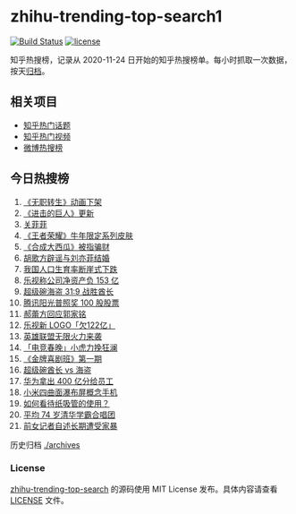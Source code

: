 # zhihu-trending-top-search1

[![Build Status](https://github.com/justjavac/zhihu-trending-top-search/workflows/ci/badge.svg?branch=main)](https://github.com/justjavac/zhihu-trending-top-search/actions)
[![license](https://img.shields.io/github/license/justjavac/zhihu-trending-top-search)](https://github.com/justjavac/zhihu-trending-top-search/blob/main/LICENSE)

知乎热搜榜，记录从 2020-11-24 日开始的知乎热搜榜单。每小时抓取一次数据，按天[归档](./archives)。

## 相关项目

- [知乎热门话题](https://github.com/justjavac/zhihu-trending-hot-questions)
- [知乎热门视频](https://github.com/justjavac/zhihu-trending-hot-video)
- [微博热搜榜](https://github.com/justjavac/weibo-trending-hot-search)

## 今日热搜榜

<!-- BEGIN -->
<!-- 最后更新时间 Mon Feb 08 2021 19:19:47 GMT+0800 (CST) -->
1. [《无职转生》动画下架](https://www.zhihu.com/search?q=无职转生)
1. [《进击的巨人》更新](https://www.zhihu.com/search?q=进击的巨人)
1. [关菲菲](https://www.zhihu.com/search?q=关菲菲)
1. [《王者荣耀》牛年限定系列皮肤](https://www.zhihu.com/search?q=王者荣耀)
1. [《合成大西瓜》被指骗财](https://www.zhihu.com/search?q=合成大西瓜)
1. [胡歌方辟谣与刘亦菲结婚](https://www.zhihu.com/search?q=胡歌刘亦菲)
1. [我国人口生育率断崖式下跌](https://www.zhihu.com/search?q=出生人口)
1. [乐视称公司净资产负 153 亿](https://www.zhihu.com/search?q=乐视)
1. [超级碗海盗 31:9 战胜酋长](https://www.zhihu.com/search?q=超级碗)
1. [腾讯阳光普照奖 100 股股票](https://www.zhihu.com/search?q=腾讯阳光普照奖)
1. [郝蕾方回应郭家铭](https://www.zhihu.com/search?q=郝蕾郭家铭)
1. [乐视新 LOGO「欠122亿」](https://www.zhihu.com/search?q=乐视)
1. [英雄联盟无限火力来袭](https://www.zhihu.com/search?q=无限火力)
1. [「电竞春晚」小虎力挽狂澜](https://www.zhihu.com/search?q=电竞春晚)
1. [《金牌喜剧班》第一期](https://www.zhihu.com/search?q=金牌喜剧班)
1. [超级碗酋长 vs 海盗](https://www.zhihu.com/search?q=超级碗)
1. [华为拿出 400 亿分给员工](https://www.zhihu.com/search?q=华为分红)
1. [小米四曲面瀑布屏概念手机](https://www.zhihu.com/search?q=小米手机)
1. [如何看待纸吸管的使用？](https://www.zhihu.com/search?q=纸吸管)
1. [平均 74 岁清华学霸合唱团](https://www.zhihu.com/search?q=清华合唱团唱少年)
1. [前女记者自述长期遭受家暴](https://www.zhihu.com/search?q=马金瑜家暴)
<!-- END -->

历史归档 [./archives](./archives)

### License

[zhihu-trending-top-search](https://github.com/justjavac/zhihu-trending-top-search) 的源码使用 MIT License 发布。具体内容请查看 [LICENSE](./LICENSE) 文件。
